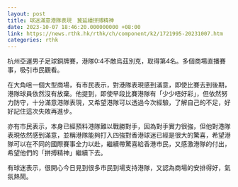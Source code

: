 ```yaml
---
layout: post
title: 球迷滿意港隊表現　冀延續拼搏精神
date: 2023-10-07 18:46:20.000000000 +08:00
link: https://news.rthk.hk/rthk/ch/component/k2/1721995-20231007.htm
categories: rthk
---
```


杭州亞運男子足球銅牌賽，港隊0:4不敵烏茲別克，取得第4名。多個商場直播賽事，吸引市民觀看。

在大角咀一個大型商場，有市民表示，對港隊表現感到滿意，即使比賽去到後期，港隊球員依然沒有放棄。他提到，即使早段比賽港隊有「少少唔好彩」，但依然努力防守，十分滿意港隊表現，又希望港隊可以透過今次經驗，了解自己的不足，好好記住這次失敗再進步。

亦有市民表示，本身已經預料港隊難以戰勝對手，因為對手實力很強，但他對港隊表現依然感到滿意，並稱港隊能夠打入四強對香港球迷已經是很大的驚喜，希望港隊可以在不同的國際賽事全力以赴，繼續帶驚喜給香港市民，又感激港隊的付出，希望他們的「拼搏精神」繼續下去。

有球迷表示，很開心今日見到很多市民到場支持港隊，又認為商場的安排得好，氣氛熱鬧。

